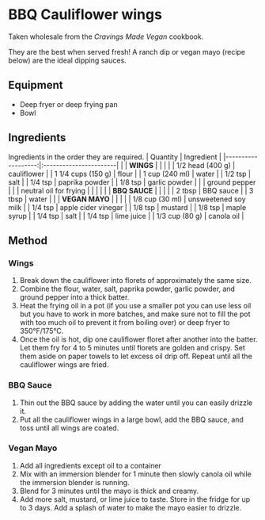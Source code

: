 # BBQ Cauliflower wings

Taken wholesale from the *Cravings Made Vegan* cookbook.

They are the best when served fresh! A ranch dip or vegan mayo (recipe below) are the ideal dipping sauces.

## Equipment

* Deep fryer or deep frying pan
* Bowl

## Ingredients

Ingredients in the order they are required.
|           Quantity | Ingredient             |
|-------------------:|:-----------------------|
|                    | **WINGS**              |
|                    |                        |
|   1/2 head (400 g) | cauliflower            |
| 1 1/4 cups (150 g) | flour                  |
|     1 cup (240 ml) | water                  |
|            1/2 tsp | salt                   |
|            1/4 tsp | paprika powder         |
|            1/8 tsp | garlic powder          |
|                    | ground pepper          |
|                    | neutral oil for frying |
|                    |                        |
|                    | **BBQ SAUCE**          |
|                    |                        |
|             2 tbsp | BBQ sauce              |
|             3 tbsp | water                  |
|                    | **VEGAN MAYO**         |
|                    |                        |
|    1/8 cup (30 ml) | unsweetened soy milk   |
|            1/4 tsp | apple cider vinegar    |
|            1/8 tsp | mustard                |
|            1/8 tsp | maple syrup            |
|            1/4 tsp | salt                   |
|            1/4 tsp | lime juice             |
|     1/3 cup (80 g) | canola oil             |

## Method

### Wings

1. Break down the cauliflower into florets of approximately the same size.
2. Combine the flour, water, salt, paprika powder, garlic powder, and ground pepper into a thick batter.
3. Heat the frying oil in a pot (if you use a smaller pot you can use less oil but you have to work in more batches, and make sure not to fill the pot with too much oil to prevent it from boiling over) or deep fryer to 350°F/175°C.
4. Once the oil is hot, dip one cauliflower floret after another into the batter. Let them fry for 4 to 5 minutes until florets are golden and crispy. Set them aside on paper towels to let excess oil drip off. Repeat until all the cauliflower wings are fried.

### BBQ Sauce

1. Thin out the BBQ sauce by adding the water until you can easily drizzle it.
2. Put all the cauliflower wings in a large bowl, add the BBQ sauce, and toss until all wings are coated. 
   

### Vegan Mayo

1. Add all ingredients except oil to a container
2. Mix with an immersion blender for 1 minute then slowly canola oil while the immersion blender is running. 
3. Blend for 3 minutes until the mayo is thick and creamy. 
4. Add more salt, mustard, or lime juice to taste. Store in the fridge for up to 3 days. Add a splash of water to make the mayo easier to drizzle.
